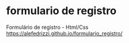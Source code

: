 # formulario de registro
Formulário de registro - Html/Css <br>
https://alefedrizzi.github.io/formulario_registro/
